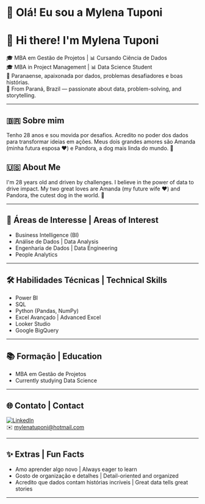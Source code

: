 # 👋 Olá! Eu sou a Mylena Tuponi
# 👋 Hi there! I'm Mylena Tuponi

🎓 MBA em Gestão de Projetos | 📊 Cursando Ciência de Dados  
🎓 MBA in Project Management | 📊 Data Science Student  
📍 Paranaense, apaixonada por dados, problemas desafiadores e boas histórias.  
📍 From Paraná, Brazil — passionate about data, problem-solving, and storytelling.

---

## 🇧🇷 Sobre mim
Tenho 28 anos e sou movida por desafios. Acredito no poder dos dados para transformar ideias em ações. Meus dois grandes amores são Amanda (minha futura esposa ❤️) e Pandora, a dog mais linda do mundo. 🐶

## 🇺🇸 About Me
I'm 28 years old and driven by challenges. I believe in the power of data to drive impact. My two great loves are Amanda (my future wife ❤️) and Pandora, the cutest dog in the world. 🐶

---

## 🚀 Áreas de Interesse | Areas of Interest

- Business Intelligence (BI)  
- Análise de Dados | Data Analysis  
- Engenharia de Dados | Data Engineering  
- People Analytics

---

## 🛠️ Habilidades Técnicas | Technical Skills

- Power BI  
- SQL  
- Python (Pandas, NumPy)  
- Excel Avançado | Advanced Excel  
- Looker Studio  
- Google BigQuery

---

## 📚 Formação | Education

- MBA em Gestão de Projetos  
- Currently studying Data Science

---

## 🌐 Contato | Contact

[![LinkedIn](https://img.shields.io/badge/LinkedIn-Mylena%20Tuponi-blue?style=for-the-badge&logo=linkedin)](https://www.linkedin.com/in/mylenatuponi)  
✉️ mylenatuponi@hotmail.com

---

## ✨ Extras | Fun Facts

- Amo aprender algo novo | Always eager to learn  
- Gosto de organização e detalhes | Detail-oriented and organized  
- Acredito que dados contam histórias incríveis | Great data tells great stories

---


